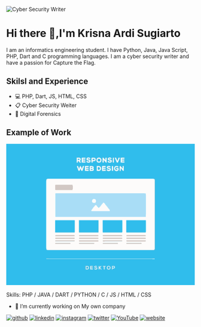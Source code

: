 ![Cyber Security Writer](https://pbs.twimg.com/profile_banners/1298992917059518467/1633733417/1500x500)
# Hi there 👋,I'm  Krisna Ardi Sugiarto

I am an informatics engineering student. I have Python, Java, Java Script, PHP, Dart and C programming languages. I am a cyber security writer and have a passion for Capture the Flag.

## Skilsl and Experience
 - :computer: PHP, Dart, JS, HTML, CSS
 - :clipboard: Cyber Security Weiter
 - :floppy_disk: Digital Forensics


## Example of Work
<img src="https://github.com/chikyukrish/chikyukrish/blob/main/responsive-web-design.gif" widhst="250" />

Skills: PHP / JAVA / DART / PYTHON / C / JS / HTML / CSS

- 🔭 I’m currently working on My own company 


[<img src='https://cdn.jsdelivr.net/npm/simple-icons@3.0.1/icons/github.svg' alt='github' height='40'>](https://github.com/chikyukrish)  [<img src='https://cdn.jsdelivr.net/npm/simple-icons@3.0.1/icons/linkedin.svg' alt='linkedin' height='40'>](https://www.linkedin.com/in/chikyukrish/)  [<img src='https://cdn.jsdelivr.net/npm/simple-icons@3.0.1/icons/instagram.svg' alt='instagram' height='40'>](https://www.instagram.com/litlekrishnaa/)  [<img src='https://cdn.jsdelivr.net/npm/simple-icons@3.0.1/icons/twitter.svg' alt='twitter' height='40'>](https://twitter.com/chikyukrish)  [<img src='https://cdn.jsdelivr.net/npm/simple-icons@3.0.1/icons/youtube.svg' alt='YouTube' height='40'>](https://www.youtube.com/channel/UCN37ma-wm37D_TWAu0IQJOA)  [<img src='https://cdn.jsdelivr.net/npm/simple-icons@3.0.1/icons/icloud.svg' alt='website' height='40'>](https://sarang-it.com)  

